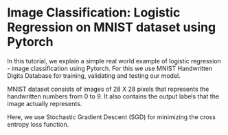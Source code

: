 # Image Classification: Logistic Regression on MNIST dataset using Pytorch


In this tutorial, we explain a simple real world example of logistic regression - image classification using Pytorch. For this we use MNIST Handwritten Digits Database for training, validating and testing our model.

MNIST dataset consists of images of 28 X 28 pixels that represents the handwritten numbers from 0 to 9. It also contains the output labels that the image actually represents.

Here, we use Stochastic Gradient Descent (SGD) for minimizing the cross entropy loss function. 

